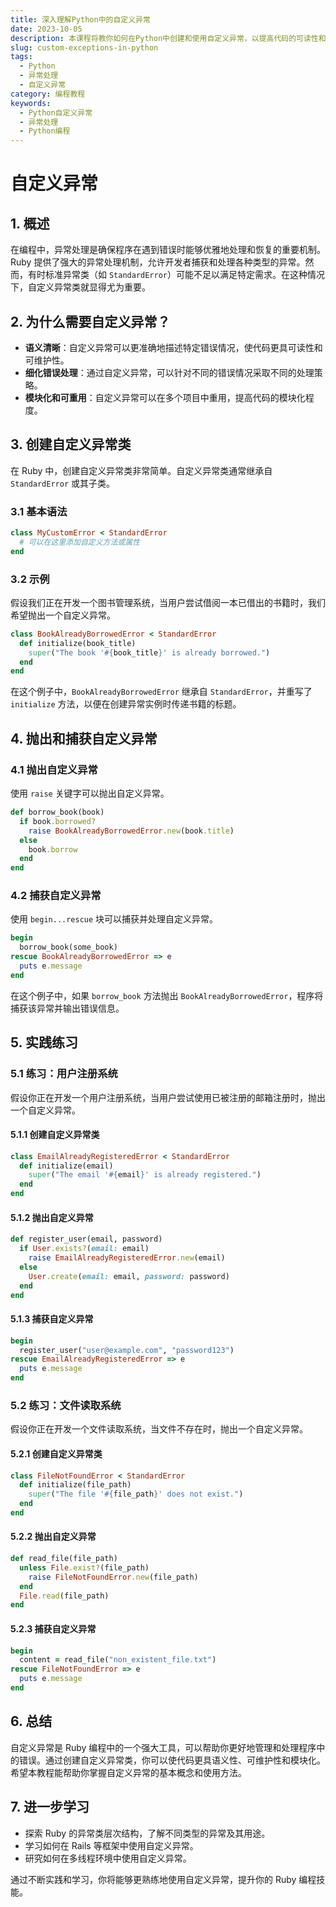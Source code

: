 ```yaml
---
title: 深入理解Python中的自定义异常
date: 2023-10-05
description: 本课程将教你如何在Python中创建和使用自定义异常，以提高代码的可读性和错误处理能力。
slug: custom-exceptions-in-python
tags:
  - Python
  - 异常处理
  - 自定义异常
category: 编程教程
keywords:
  - Python自定义异常
  - 异常处理
  - Python编程
---
```


# 自定义异常

## 1. 概述

在编程中，异常处理是确保程序在遇到错误时能够优雅地处理和恢复的重要机制。Ruby 提供了强大的异常处理机制，允许开发者捕获和处理各种类型的异常。然而，有时标准异常类（如 `StandardError`）可能不足以满足特定需求。在这种情况下，自定义异常类就显得尤为重要。

## 2. 为什么需要自定义异常？

- **语义清晰**：自定义异常可以更准确地描述特定错误情况，使代码更具可读性和可维护性。
- **细化错误处理**：通过自定义异常，可以针对不同的错误情况采取不同的处理策略。
- **模块化和可重用**：自定义异常可以在多个项目中重用，提高代码的模块化程度。

## 3. 创建自定义异常类

在 Ruby 中，创建自定义异常类非常简单。自定义异常类通常继承自 `StandardError` 或其子类。

### 3.1 基本语法

```ruby
class MyCustomError < StandardError
  # 可以在这里添加自定义方法或属性
end
```

### 3.2 示例

假设我们正在开发一个图书管理系统，当用户尝试借阅一本已借出的书籍时，我们希望抛出一个自定义异常。

```ruby
class BookAlreadyBorrowedError < StandardError
  def initialize(book_title)
    super("The book '#{book_title}' is already borrowed.")
  end
end
```

在这个例子中，`BookAlreadyBorrowedError` 继承自 `StandardError`，并重写了 `initialize` 方法，以便在创建异常实例时传递书籍的标题。

## 4. 抛出和捕获自定义异常

### 4.1 抛出自定义异常

使用 `raise` 关键字可以抛出自定义异常。

```ruby
def borrow_book(book)
  if book.borrowed?
    raise BookAlreadyBorrowedError.new(book.title)
  else
    book.borrow
  end
end
```

### 4.2 捕获自定义异常

使用 `begin...rescue` 块可以捕获并处理自定义异常。

```ruby
begin
  borrow_book(some_book)
rescue BookAlreadyBorrowedError => e
  puts e.message
end
```

在这个例子中，如果 `borrow_book` 方法抛出 `BookAlreadyBorrowedError`，程序将捕获该异常并输出错误信息。

## 5. 实践练习

### 5.1 练习：用户注册系统

假设你正在开发一个用户注册系统，当用户尝试使用已被注册的邮箱注册时，抛出一个自定义异常。

#### 5.1.1 创建自定义异常类

```ruby
class EmailAlreadyRegisteredError < StandardError
  def initialize(email)
    super("The email '#{email}' is already registered.")
  end
end
```

#### 5.1.2 抛出自定义异常

```ruby
def register_user(email, password)
  if User.exists?(email: email)
    raise EmailAlreadyRegisteredError.new(email)
  else
    User.create(email: email, password: password)
  end
end
```

#### 5.1.3 捕获自定义异常

```ruby
begin
  register_user("user@example.com", "password123")
rescue EmailAlreadyRegisteredError => e
  puts e.message
end
```

### 5.2 练习：文件读取系统

假设你正在开发一个文件读取系统，当文件不存在时，抛出一个自定义异常。

#### 5.2.1 创建自定义异常类

```ruby
class FileNotFoundError < StandardError
  def initialize(file_path)
    super("The file '#{file_path}' does not exist.")
  end
end
```

#### 5.2.2 抛出自定义异常

```ruby
def read_file(file_path)
  unless File.exist?(file_path)
    raise FileNotFoundError.new(file_path)
  end
  File.read(file_path)
end
```

#### 5.2.3 捕获自定义异常

```ruby
begin
  content = read_file("non_existent_file.txt")
rescue FileNotFoundError => e
  puts e.message
end
```

## 6. 总结

自定义异常是 Ruby 编程中的一个强大工具，可以帮助你更好地管理和处理程序中的错误。通过创建自定义异常类，你可以使代码更具语义性、可维护性和模块化。希望本教程能帮助你掌握自定义异常的基本概念和使用方法。

## 7. 进一步学习

- 探索 Ruby 的异常类层次结构，了解不同类型的异常及其用途。
- 学习如何在 Rails 等框架中使用自定义异常。
- 研究如何在多线程环境中使用自定义异常。

通过不断实践和学习，你将能够更熟练地使用自定义异常，提升你的 Ruby 编程技能。